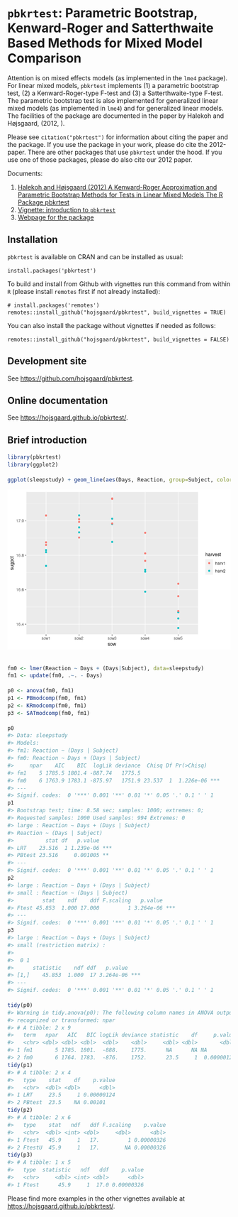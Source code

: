 
<!-- README.md is generated from README.Rmd. Please edit only README.Rmd! -->

<!-- # dlmextra -->

<!-- Extra functionality for the dlm package (for dynamic linear models) -->

# `pbkrtest`: Parametric Bootstrap, Kenward-Roger and Satterthwaite Based Methods for Mixed Model Comparison

Attention is on mixed effects models (as implemented in the `lme4`
package). For linear mixed models, `pbkrtest` implements (1) a
parametric bootstrap test, (2) a Kenward-Roger-type F-test and (3) a
Satterthwaite-type F-test. The parametric bootstrap test is also
implemented for generalized linear mixed models (as implemented in
`lme4`) and for generalized linear models. The facilities of the
package are documented in the paper by Halekoh and Højsgaard, (2012, ).

Please see `citation("pbkrtest")` for information about citing the paper
and the package. If you use the package in your work, please do cite the
2012-paper. There are other packages that use `pbkrtest` under the hood.
If you use one of those packages, please do also cite our 2012 paper.

Documents:

1.  [Halekoh and Højsgaard (2012) A Kenward-Roger Approximation and
    Parametric Bootstrap Methods for Tests in Linear Mixed Models The R
    Package
    pbkrtest](https://www.jstatsoft.org/htaccess.php?volume=059&type=i&issue=09&filename=paper)
2.  [Vignette: introduction to
    `pbkrtest`](https://cran.r-project.org/package=pbkrtest/vignettes/pbkrtest.pdf)
3.  [Webpage for the
    package](https://people.math.aau.dk/~sorenh/software/pbkrtest/index.html)

<!-- badges: start 
[![R build status](https://github.com/hojsgaard/pbkrtest/workflows/R-CMD-check/badge.svg)](https://github.com/hojsgaard/pbkrtest/actions) 
[![codecov.io](https://codecov.io/gh/hojsgaard/dlmextra/branch/master/graphs/badge.svg)](https://codecov.io/gh/hojsgaard/dlmextra?branch=master)
badges: end -->

## Installation

`pbkrtest` is available on CRAN and can be installed as usual:

    install.packages('pbkrtest')

To build and install from Github with vignettes run this command from
within `R` (please install `remotes` first if not already installed):

    # install.packages('remotes')
    remotes::install_github("hojsgaard/pbkrtest", build_vignettes = TRUE)

You can also install the package without vignettes if needed as follows:

    remotes::install_github("hojsgaard/pbkrtest", build_vignettes = FALSE)

## Development site

See <https://github.com/hojsgaard/pbkrtest>.

## Online documentation

See <https://hojsgaard.github.io/pbkrtest/>.

## Brief introduction

``` r
library(pbkrtest)
library(ggplot2)

ggplot(sleepstudy) + geom_line(aes(Days, Reaction, group=Subject, color=Subject))
```

![](README_files/figure-gfm/unnamed-chunk-2-1.png)<!-- -->

``` r

fm0 <- lmer(Reaction ~ Days + (Days|Subject), data=sleepstudy)
fm1 <- update(fm0, .~. - Days)

p0 <- anova(fm0, fm1)
p1 <- PBmodcomp(fm0, fm1)
p2 <- KRmodcomp(fm0, fm1)
p3 <- SATmodcomp(fm0, fm1)

p0
#> Data: sleepstudy
#> Models:
#> fm1: Reaction ~ (Days | Subject)
#> fm0: Reaction ~ Days + (Days | Subject)
#>     npar    AIC    BIC  logLik deviance  Chisq Df Pr(>Chisq)    
#> fm1    5 1785.5 1801.4 -887.74   1775.5                         
#> fm0    6 1763.9 1783.1 -875.97   1751.9 23.537  1  1.226e-06 ***
#> ---
#> Signif. codes:  0 '***' 0.001 '**' 0.01 '*' 0.05 '.' 0.1 ' ' 1
p1
#> Bootstrap test; time: 8.58 sec; samples: 1000; extremes: 0;
#> Requested samples: 1000 Used samples: 994 Extremes: 0
#> large : Reaction ~ Days + (Days | Subject)
#> Reaction ~ (Days | Subject)
#>          stat df   p.value    
#> LRT    23.516  1 1.239e-06 ***
#> PBtest 23.516     0.001005 ** 
#> ---
#> Signif. codes:  0 '***' 0.001 '**' 0.01 '*' 0.05 '.' 0.1 ' ' 1
p2
#> large : Reaction ~ Days + (Days | Subject)
#> small : Reaction ~ (Days | Subject)
#>         stat    ndf    ddf F.scaling   p.value    
#> Ftest 45.853  1.000 17.000         1 3.264e-06 ***
#> ---
#> Signif. codes:  0 '***' 0.001 '**' 0.01 '*' 0.05 '.' 0.1 ' ' 1
p3
#> large : Reaction ~ Days + (Days | Subject)
#> small (restriction matrix) : 
#>     
#>  0 1
#>      statistic    ndf ddf   p.value    
#> [1,]    45.853  1.000  17 3.264e-06 ***
#> ---
#> Signif. codes:  0 '***' 0.001 '**' 0.01 '*' 0.05 '.' 0.1 ' ' 1

tidy(p0)
#> Warning in tidy.anova(p0): The following column names in ANOVA output were not
#> recognized or transformed: npar
#> # A tibble: 2 x 9
#>   term   npar   AIC   BIC logLik deviance statistic    df     p.value
#>   <chr> <dbl> <dbl> <dbl>  <dbl>    <dbl>     <dbl> <dbl>       <dbl>
#> 1 fm1       5 1785. 1801.  -888.    1775.      NA      NA NA         
#> 2 fm0       6 1764. 1783.  -876.    1752.      23.5     1  0.00000123
tidy(p1)
#> # A tibble: 2 x 4
#>   type    stat    df    p.value
#>   <chr>  <dbl> <dbl>      <dbl>
#> 1 LRT     23.5     1 0.00000124
#> 2 PBtest  23.5    NA 0.00101
tidy(p2)
#> # A tibble: 2 x 6
#>   type    stat   ndf   ddf F.scaling    p.value
#>   <chr>  <dbl> <int> <dbl>     <dbl>      <dbl>
#> 1 Ftest   45.9     1   17.         1 0.00000326
#> 2 FtestU  45.9     1   17.        NA 0.00000326
tidy(p3)
#> # A tibble: 1 x 5
#>   type  statistic   ndf   ddf    p.value
#>   <chr>     <dbl> <int> <dbl>      <dbl>
#> 1 Ftest      45.9     1  17.0 0.00000326
```

Please find more examples in the other vignettes available at
<https://hojsgaard.github.io/pbkrtest/>.

